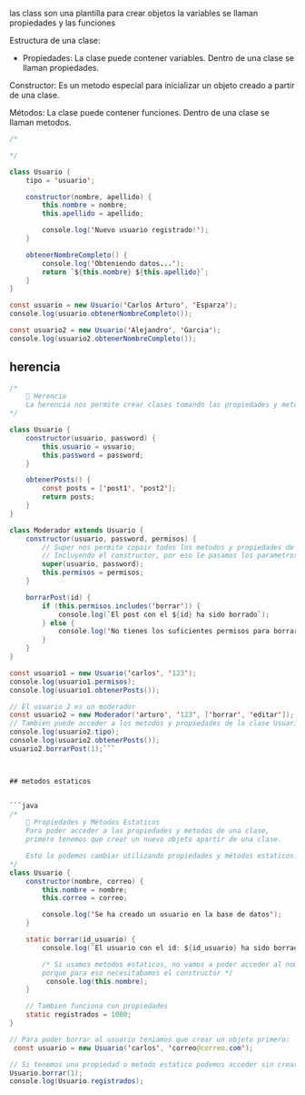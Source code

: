 las class son  una plantilla para crear objetos
la variables se llaman propiedades
y las funciones 

Estructura de una clase:

- Propiedades: La clase puede contener variables. Dentro de una clase se llaman propiedades.

 Constructor: Es un metodo especial para inicializar un objeto creado a partir de una clase.

Métodos: La clase puede contener funciones. Dentro de una clase se llaman metodos.
```java
/*

*/

class Usuario {
	tipo = 'usuario';

	constructor(nombre, apellido) {
		this.nombre = nombre;
		this.apellido = apellido;

		console.log('Nuevo usuario registrado!');
	}

	obtenerNombreCompleto() {
		console.log('Obteniendo datos...');
		return `${this.nombre} ${this.apellido}`;
	}
}

const usuario = new Usuario('Carlos Arturo', 'Esparza');
console.log(usuario.obtenerNombreCompleto());

const usuario2 = new Usuario('Alejandro', 'Garcia');
console.log(usuario2.obtenerNombreCompleto());
```

## herencia

```java
/*
	📌 Herencia
	La herencia nos permite crear clases tomando las propiedades y metodos de otras clases.
*/

class Usuario {
	constructor(usuario, password) {
		this.usuario = usuario;
		this.password = password;
	}

	obtenerPosts() {
		const posts = ['post1', 'post2'];
		return posts;
	}
}

class Moderador extends Usuario {
	constructor(usuario, password, permisos) {
		// Super nos permite copair todos los metodos y propiedades de la clase original.
		// Incluyendo el constructor, por eso le pasamos los parametros usuario y password.
		super(usuario, password);
		this.permisos = permisos;
	}

	borrarPost(id) {
		if (this.permisos.includes('borrar')) {
			console.log(`El post con el ${id} ha sido borrado`);
		} else {
			console.log('No tienes los suficientes permisos para borrar posts');
		}
	}
}

const usuario1 = new Usuario('carlos', '123');
console.log(usuario1.permisos);
console.log(usuario1.obtenerPosts());

// El usuario 2 es un moderador
const usuario2 = new Moderador('arturo', '123', ['borrar', 'editar']);
// Tambien puede acceder a los metodos y propiedades de la clase Usuario.
console.log(usuario2.tipo);
console.log(usuario2.obtenerPosts());
usuario2.borrarPost(1);```



## metodos estaticos


```java
/*
	📌 Propiedades y Métodos Estaticos
	Para poder acceder a las propiedades y metodos de una clase, 
	primero tenemos que crear un nuevo objeto apartir de una clase.

	Esto lo podemos cambiar utilizando propiedades y métodos estaticos.
*/
class Usuario {
	constructor(nombre, correo) {
		this.nombre = nombre;
		this.correo = correo;

		console.log('Se ha creado un usuario en la base de datos');
	}

	static borrar(id_usuario) {
		console.log(`El usuario con el id: ${id_usuario} ha sido borrado de la base de datos`);

		/* Si usamos metodos estaticos, no vamos a poder acceder al nombre y correo, 
		porque para eso necesitabamos el constructor */
		 console.log(this.nombre);
	}

	// Tambien funciona con propiedades
	static registrados = 1000;
}

// Para poder borrar al usuario teniamos que crear un objeto primero:
 const usuario = new Usuario('carlos', 'correo@correo.com');

// Si tenemos una propiedad o metodo estatico podemos acceder sin crear el objeto.
Usuario.borrar(1);
console.log(Usuario.registrados);
```